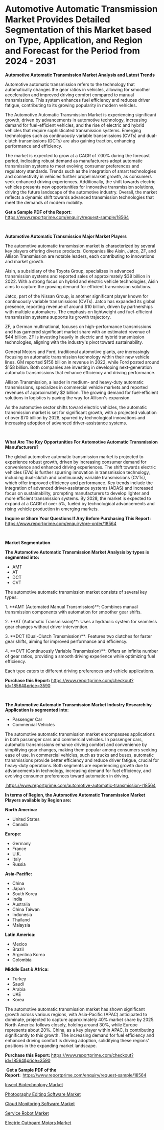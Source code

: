<p><h1>Automotive Automatic Transmission Market Provides Detailed Segmentation of this Market based on Type, Application, and Region and Forecast for the Period from 2024 - 2031</h1></p><p><strong>Automotive Automatic Transmission Market Analysis and Latest Trends</strong></p>
<p><p>Automotive automatic transmission refers to the technology that automatically changes the gear ratios in vehicles, allowing for smoother acceleration and improved driving comfort compared to manual transmissions. This system enhances fuel efficiency and reduces driver fatigue, contributing to its growing popularity in modern vehicles.</p><p>The Automotive Automatic Transmission Market is experiencing significant growth, driven by advancements in automotive technology, increasing demand for fuel-efficient vehicles, and the rise of electric and hybrid vehicles that require sophisticated transmission systems. Emerging technologies such as continuously variable transmissions (CVTs) and dual-clutch transmissions (DCTs) are also gaining traction, enhancing performance and efficiency. </p><p>The market is expected to grow at a CAGR of 7.00% during the forecast period, indicating robust demand as manufacturers adopt automatic transmission systems to meet evolving consumer preferences and regulatory standards. Trends such as the integration of smart technologies and connectivity in vehicles further propel market growth, as consumers seek enhanced driving experiences. Additionally, the shift towards electric vehicles presents new opportunities for innovative transmission solutions, driving the future landscape of the automotive industry. Overall, the market reflects a dynamic shift towards advanced transmission technologies that meet the demands of modern mobility.</p></p>
<p><strong>Get a Sample PDF of the Report:&nbsp;</strong> <a href="https://www.reportprime.com/enquiry/request-sample/18564?utm_campaign=16&utm_medium=2&utm_source=Github&utm_content=ia&utm_term=21112024&utm_id=automotive-automatic-transmission">https://www.reportprime.com/enquiry/request-sample/18564</a></p>
<p>&nbsp;</p>
<p><strong>Automotive Automatic Transmission Major Market Players</strong></p>
<p><p>The automotive automatic transmission market is characterized by several key players offering diverse products. Companies like Aisin, Jatco, ZF, and Allison Transmission are notable leaders, each contributing to innovations and market growth. </p><p>Aisin, a subsidiary of the Toyota Group, specializes in advanced transmission systems and reported sales of approximately $38 billion in 2022. With a strong focus on hybrid and electric vehicle technologies, Aisin aims to capture the growing demand for efficient transmission solutions.</p><p>Jatco, part of the Nissan Group, is another significant player known for continuously variable transmissions (CVTs). Jatco has expanded its global presence, reporting revenue of around $10 billion, driven by partnerships with multiple automakers. The emphasis on lightweight and fuel-efficient transmission systems supports its growth trajectory.</p><p>ZF, a German multinational, focuses on high-performance transmissions and has garnered significant market share with an estimated revenue of $44 billion. ZF is investing heavily in electric and hybrid transmission technologies, aligning with the industry's pivot toward sustainability.</p><p>General Motors and Ford, traditional automotive giants, are increasingly focusing on automatic transmission technology within their new vehicle lines. GM reported $156 billion in revenue in 2022, while Ford posted around $158 billion. Both companies are investing in developing next-generation automatic transmissions that enhance efficiency and driving performance.</p><p>Allison Transmission, a leader in medium- and heavy-duty automatic transmissions, specializes in commercial vehicle markets and reported revenues of approximately $2 billion. The growing demand for fuel-efficient solutions in logistics is paving the way for Allison's expansion.</p><p>As the automotive sector shifts toward electric vehicles, the automatic transmission market is set for significant growth, with a projected valuation of over $70 billion by 2028, spurred by technological innovations and increasing adoption of advanced driver-assistance systems.</p></p>
<p>&nbsp;</p>
<p><strong>What Are The Key Opportunities For Automotive Automatic Transmission Manufacturers?</strong></p>
<p><p>The global automotive automatic transmission market is projected to experience robust growth, driven by increasing consumer demand for convenience and enhanced driving experiences. The shift towards electric vehicles (EVs) is further spurring innovation in transmission technology, including dual-clutch and continuously variable transmissions (CVTs), which offer improved efficiency and performance. Key trends include the integration of advanced driver-assistance systems (ADAS) and increased focus on sustainability, prompting manufacturers to develop lighter and more efficient transmission systems. By 2028, the market is expected to expand at a CAGR of over 5%, fueled by technological advancements and rising vehicle production in emerging markets.</p></p>
<p><strong>Inquire or Share Your Questions If Any Before Purchasing This Report:</strong> <a href="https://www.reportprime.com/enquiry/pre-order/18564?utm_campaign=16&utm_medium=2&utm_source=Github&utm_content=ia&utm_term=21112024&utm_id=automotive-automatic-transmission">https://www.reportprime.com/enquiry/pre-order/18564</a></p>
<p>&nbsp;</p>
<p><strong>Market Segmentation</strong></p>
<p><strong>The Automotive Automatic Transmission Market Analysis by types is segmented into:</strong></p>
<p><ul><li>AMT</li><li>AT</li><li>DCT</li><li>CVT</li></ul></p>
<p><p>The automotive automatic transmission market consists of several key types: </p><p>1. **AMT (Automated Manual Transmission)**: Combines manual transmission components with automation for smoother gear shifts.</p><p>2. **AT (Automatic Transmission)**: Uses a hydraulic system for seamless gear changes without driver intervention.</p><p>3. **DCT (Dual-Clutch Transmission)**: Features two clutches for faster gear shifts, aiming for improved performance and efficiency.</p><p>4. **CVT (Continuously Variable Transmission)**: Offers an infinite number of gear ratios, providing a smooth driving experience while optimizing fuel efficiency. </p><p>Each type caters to different driving preferences and vehicle applications.</p></p>
<p><strong>Purchase this Report:&nbsp;</strong><a href="https://www.reportprime.com/checkout?id=18564&price=3590&utm_campaign=16&utm_medium=2&utm_source=Github&utm_content=ia&utm_term=21112024&utm_id=automotive-automatic-transmission">https://www.reportprime.com/checkout?id=18564&price=3590</a></p>
<p>&nbsp;</p>
<p><strong>The Automotive Automatic Transmission Market Industry Research by Application is segmented into:</strong></p>
<p><ul><li>Passenger Car</li><li>Commercial Vehicles</li></ul></p>
<p><p>The automotive automatic transmission market encompasses applications in both passenger cars and commercial vehicles. In passenger cars, automatic transmissions enhance driving comfort and convenience by simplifying gear changes, making them popular among consumers seeking ease of use. In commercial vehicles, such as trucks and buses, automatic transmissions provide better efficiency and reduce driver fatigue, crucial for heavy-duty operations. Both segments are experiencing growth due to advancements in technology, increasing demand for fuel efficiency, and evolving consumer preferences toward automation in driving.</p></p>
<p><a href="https://www.reportprime.com/automotive-automatic-transmission-r18564?utm_campaign=16&utm_medium=2&utm_source=Github&utm_content=ia&utm_term=21112024&utm_id=automotive-automatic-transmission">&nbsp;https://www.reportprime.com/automotive-automatic-transmission-r18564</a></p>
<p><strong>In terms of Region, the Automotive Automatic Transmission Market Players available by Region are:</strong></p>
<p>
    <p> <strong> North America: </strong>
        <ul>
            <li>United States</li>
            <li>Canada</li>
        </ul>
        </p> 
    <p> <strong> Europe: </strong>
        <ul>
            <li>Germany</li>
            <li>France</li>
            <li>U.K.</li>
            <li>Italy</li>
            <li>Russia</li>
        </ul>
        </p> 
    <p> <strong> Asia-Pacific: </strong>
        <ul>
            <li>China</li>
            <li>Japan</li>
            <li>South Korea</li>
            <li>India</li>
            <li>Australia</li>
            <li>China Taiwan</li>
            <li>Indonesia</li>
            <li>Thailand</li>
            <li>Malaysia</li>
        </ul>
        </p> 
    <p> <strong> Latin America: </strong>
        <ul>
            <li>Mexico</li>
            <li>Brazil</li>
            <li>Argentina Korea</li>
            <li>Colombia</li>
        </ul>
        </p> 
    <p> <strong> Middle East & Africa: </strong>
        <ul>
            <li>Turkey</li>
            <li>Saudi</li>
            <li>Arabia</li>
            <li>UAE</li>
            <li>Korea</li>
        </ul>
    </p>
    </p>
<p><p>The automotive automatic transmission market has shown significant growth across various regions, with Asia-Pacific (APAC) anticipated to dominate, projected to capture approximately 40% market share by 2025. North America follows closely, holding around 30%, while Europe represents about 20%. China, as a key player within APAC, is contributing significantly to this growth. The increasing demand for fuel efficiency and enhanced driving comfort is driving adoption, solidifying these regions' positions in the expanding market landscape.</p></p>
<p><strong>Purchase this Report: </strong><a href="https://www.reportprime.com/checkout?id=18564&price=3590&utm_campaign=16&utm_medium=2&utm_source=Github&utm_content=ia&utm_term=21112024&utm_id=automotive-automatic-transmission">https://www.reportprime.com/checkout?id=18564&price=3590</a></p>
<p>&nbsp;<strong>Get a Sample PDF of the Report:&nbsp;&nbsp;</strong><a href="https://www.reportprime.com/enquiry/request-sample/18564?utm_campaign=16&utm_medium=2&utm_source=Github&utm_content=ia&utm_term=21112024&utm_id=automotive-automatic-transmission">https://www.reportprime.com/enquiry/request-sample/18564</a></p>
<p><strong></strong></p>
<p><p><a href="https://issuu.com/reportprime-2/docs/insect-biotechnology-market-size-20_3fe84ef200f542?utm_campaign=16&utm_medium=2&utm_source=Github&utm_content=ia&utm_term=21112024&utm_id=automotive-automatic-transmission">Insect Biotechnology Market</a></p><p><a href="https://www.linkedin.com/pulse/global-photography-editing-software-market-analysis-trends-nbpge?utm_campaign=16&utm_medium=2&utm_source=Github&utm_content=ia&utm_term=21112024&utm_id=automotive-automatic-transmission">Photography Editing Software Market</a></p><p><a href="https://www.linkedin.com/pulse/cloud-monitoring-software-market-overview-regional-outlook-pfpif?utm_campaign=16&utm_medium=2&utm_source=Github&utm_content=ia&utm_term=21112024&utm_id=automotive-automatic-transmission">Cloud Monitoring Software Market</a></p><p><a href="https://github.com/JosephineMcguire65/Market-Research-Report-List-1/blob/main/service-robot-market.md?utm_campaign=16&utm_medium=2&utm_source=Github&utm_content=ia&utm_term=21112024&utm_id=automotive-automatic-transmission">Service Robot Market</a></p><p><a href="https://github.com/YashRP12/Market-Research-Report-List-6/blob/main/electric-outboard-motors-market.md?utm_campaign=16&utm_medium=2&utm_source=Github&utm_content=ia&utm_term=21112024&utm_id=automotive-automatic-transmission">Electric Outboard Motors Market</a></p></p>